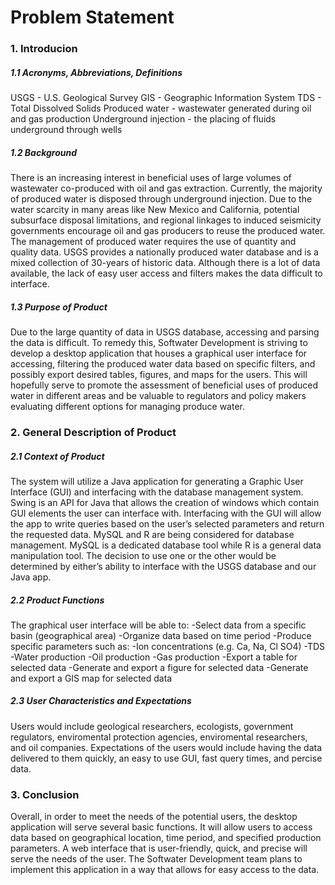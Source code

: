 # Problem Statement
### 1. Introducion
##### 1.1 Acronyms, Abbreviations, Definitions
USGS - U.S. Geological Survey
GIS - Geographic Information System
TDS - Total Dissolved Solids
Produced water - wastewater generated during oil and gas production
Underground injection - the placing of fluids underground through wells
##### 1.2 Background
There is an increasing interest in beneficial uses of large volumes of wastewater co-produced 
with oil and gas extraction. Currently, the majority of produced water is disposed through 
underground injection. Due to the water scarcity in many areas like New Mexico and California, 
potential subsurface disposal limitations, and regional linkages to induced seismicity 
governments encourage oil and gas producers to reuse the produced water. The management of 
produced water requires the use of quantity and quality data. USGS provides a nationally 
produced water database and is a mixed collection of 30-years of historic data. Although there is 
a lot of data available, the lack of easy user access and filters makes the data difficult to interface.
##### 1.3 Purpose of Product
Due to the large quantity of data in USGS database, accessing and parsing the data is difficult. 
To remedy this, Softwater Development is striving to develop a desktop application that houses a 
graphical user interface for accessing, filtering the produced water data based on specific filters, 
and possibly export desired tables, figures, and maps for the users. This will hopefully serve to 
promote the assessment of beneficial uses of produced water in different areas and be valuable to 
regulators and policy makers evaluating different options for managing produce water.

### 2. General Description of Product
##### 2.1 Context of Product
The system will utilize a Java application for generating a Graphic User Interface (GUI) and 
interfacing with the database management system. 
Swing is an API for Java that allows the creation of windows which contain GUI elements the 
user can interface with. Interfacing with the GUI will allow the app to write queries based on the 
user’s selected parameters and return the requested data.
MySQL and R are being considered for database management. MySQL is a dedicated database 
tool while R is a general data manipulation tool. The decision to use one or the other would be 
determined by either’s ability to interface with the USGS database and our Java app.
##### 2.2 Product Functions
The graphical user interface will be able to:
	-Select data from a specific basin (geographical area)
	-Organize data based on time period
	-Produce specific parameters such as:
		-Ion concentrations (e.g. Ca, Na, Cl SO4)
		-TDS
		-Water production
		-Oil production
		-Gas production
	-Export a table for selected data
	-Generate and export a figure for selected data
	-Generate and export a GIS map for selected data
##### 2.3 User Characteristics and Expectations
Users would include geological researchers, ecologists, government regulators,
enviromental protection agencies, enviromental researchers, and oil companies.
Expectations of the users would include having the data delivered to them quickly,
an easy to use GUI, fast query times, and percise data.

### 3. Conclusion
Overall, in order to meet the needs of the potential users, the desktop application will serve several basic 
functions. It will allow users to access data based on geographical location, time period, and 
specified production parameters. A web interface that is user-friendly, quick, and precise will 
serve the needs of the user. The Softwater Development team plans to implement this 
application in a way that allows for easy access to the data.
